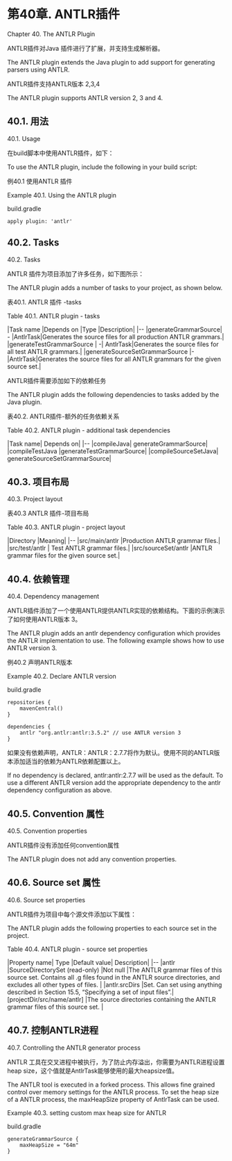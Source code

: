 # **第40章. ANTLR插件**

Chapter 40. The ANTLR Plugin

ANTLR插件对Java 插件进行了扩展，并支持生成解析器。

The ANTLR plugin extends the Java plugin to add support for generating parsers using ANTLR.

ANTLR插件支持ANTLR版本 2,3,4

The ANTLR plugin supports ANTLR version 2, 3 and 4. 

## **40.1. 用法**

40.1. Usage

在build脚本中使用ANTLR插件，如下：

To use the ANTLR plugin, include the following in your build script:

例40.1 使用ANTLR 插件

Example 40.1. Using the ANTLR plugin

build.gradle
```
apply plugin: 'antlr'
```

## **40.2. Tasks**

40.2. Tasks

ANTLR 插件为项目添加了许多任务，如下图所示：

The ANTLR plugin adds a number of tasks to your project, as shown below.

表40.1. ANTLR 插件 -tasks

Table 40.1. ANTLR plugin - tasks

|Task name	|Depends on	|Type |Description|
|--
|generateGrammarSource| 	-	|AntlrTask|Generates the source files for all production ANTLR grammars.|
|generateTestGrammarSource |	-|	AntlrTask|Generates the source files for all test ANTLR grammars.|
|generateSourceSetGrammarSource 	|-	|AntlrTask|Generates the source files for all ANTLR grammars for the given source set.|

ANTLR插件需要添加如下的依赖任务

The ANTLR plugin adds the following dependencies to tasks added by the Java plugin.

表40.2. ANTLR插件-额外的任务依赖关系

Table 40.2. ANTLR plugin - additional task dependencies

|Task name|	Depends on|
|--
|compileJava|	generateGrammarSource|
|compileTestJava	|generateTestGrammarSource|
|compileSourceSetJava|	generateSourceSetGrammarSource|

## **40.3. 项目布局**

40.3. Project layout

表40.3 ANTLR 插件-项目布局

Table 40.3. ANTLR plugin - project layout

|Directory	|Meaning|
|--
|src/main/antlr 	|Production ANTLR grammar files.|
|src/test/antlr |	Test ANTLR grammar files.|
|src/sourceSet/antlr 	|ANTLR grammar files for the given source set.|

## **40.4. 依赖管理**

40.4. Dependency management

ANTLR插件添加了一个使用ANTLR提供ANTLR实现的依赖结构。下面的示例演示了如何使用ANTLR版本 3。

The ANTLR plugin adds an antlr dependency configuration which provides the ANTLR implementation to use. The following example shows how to use ANTLR version 3. 

例40.2 声明ANTLR版本

Example 40.2. Declare ANTLR version

build.gradle
```
repositories {
    mavenCentral()
}

dependencies {
    antlr "org.antlr:antlr:3.5.2" // use ANTLR version 3
}
```

如果没有依赖声明，ANTLR：ANTLR：2.7.7将作为默认。使用不同的ANTLR版本添加适当的依赖为ANTLR依赖配置以上。

If no dependency is declared, antlr:antlr:2.7.7 will be used as the default. To use a different ANTLR version add the appropriate dependency to the antlr dependency configuration as above. 

## **40.5. Convention 属性**

40.5. Convention properties

ANTLR插件没有添加任何convention属性

The ANTLR plugin does not add any convention properties.

## **40.6. Source set 属性**

40.6. Source set properties

ANTLR插件为项目中每个源文件添加以下属性：

The ANTLR plugin adds the following properties to each source set in the project.

Table 40.4. ANTLR plugin - source set properties

|Property name|	Type	|Default value|	Description|
|--
|antlr 	|SourceDirectorySet (read-only) |Not null 	|The ANTLR grammar files of this source set. Contains all .g files found in the ANTLR source directories, and excludes all other types of files. |
|antlr.srcDirs 	|Set<File>. Can set using anything described in Section 15.5, “Specifying a set of input files”.| [projectDir/src/name/antlr] 	|The source directories containing the ANTLR grammar files of this source set. |

## **40.7. 控制ANTLR进程**

40.7. Controlling the ANTLR generator process

ANTLR 工具在交叉进程中被执行，为了防止内存溢出，你需要为ANTLR进程设置heap size，这个值就是AntlrTask能够使用的最大heapsize值。

The ANTLR tool is executed in a forked process. This allows fine grained control over memory settings for the ANTLR process. To set the heap size of a ANTLR process, the maxHeapSize property of AntlrTask can be used. 

Example 40.3. setting custom max heap size for ANTLR

build.gradle

```
generateGrammarSource {
    maxHeapSize = "64m"
}
```

